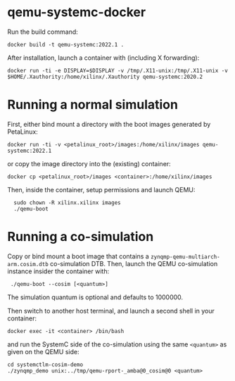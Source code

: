 # qemu-systemc-docker

Run the build command:

`docker build -t qemu-systemc:2022.1 .`

After installation, launch a container with (including X forwarding):

`docker run -ti -e DISPLAY=$DISPLAY -v /tmp/.X11-unix:/tmp/.X11-unix -v $HOME/.Xauthority:/home/xilinx/.Xauthority qemu-systemc:2020.2`

# Running a normal simulation

First, either bind mount a directory with the boot images generated by PetaLinux:

`docker run -ti -v <petalinux_root>/images:/home/xilinx/images qemu-systemc:2022.1`

or copy the image directory into the (existing) container:

`docker cp <petalinux_root>/images <container>:/home/xilinx/images`

Then, inside the container, setup permissions and launch QEMU:

      sudo chown -R xilinx.xilinx images
      ./qemu-boot

# Running a co-simulation

Copy or bind mount a boot image that contains a `zynqmp-qemu-multiarch-arm.cosim.dtb` co-simulation DTB. Then, launch the QEMU co-simulation instance insider the container with:

     ./qemu-boot --cosim [<quantum>]

The simulation quantum is optional and defaults to 1000000.

Then switch to another host terminal, and launch a second shell in your container:

`docker exec -it <container> /bin/bash`

and run the SystemC side of the co-simulation using the same `<quantum>` as given on the QEMU side:

    cd systemctlm-cosim-demo
    ./zynqmp_demo unix:../tmp/qemu-rport-_amba@0_cosim@0 <quantum>

